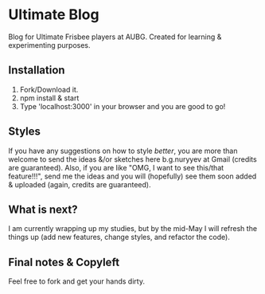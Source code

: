 # Ultimate Blog
Blog for Ultimate Frisbee players at AUBG. Created for learning & experimenting purposes.

## Installation
1. Fork/Download it.
2. npm install & start
3. Type 'localhost:3000' in your browser and you are good to go!

## Styles
If you have any suggestions on how to style *better*, you are more than welcome to send the ideas &/or sketches here b.g.nuryyev at Gmail (credits are guaranteed). Also, if you are like "OMG, I want to see this/that feature!!!", send me the ideas and you will (hopefully) see them soon added & uploaded (again, credits are guaranteed). 

## What is next?
I am currently wrapping up my studies, but by the mid-May I will refresh the things up (add new features, change styles, and refactor the code). 

## Final notes & Copyleft
Feel free to fork and get your hands dirty.
